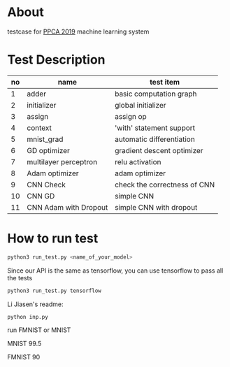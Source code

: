 # About
testcase for [PPCA 2019](https://acm.sjtu.edu.cn/wiki/PPCA_2019) machine learning system

# Test Description
| no |    name     | test item |
|----| ----------- | --- |
| 1  | adder       | basic computation graph |
| 2  | initializer | global initializer |
| 3  | assign      | assign op |
| 4  | context     | 'with' statement support |
| 5  | mnist_grad    | automatic differentiation |
| 6  | GD optimizer   | gradient descent optimizer |
| 7  | multilayer perceptron | relu activation |
| 8  | Adam optimizer       | adam optimizer |
| 9  | CNN Check       | check the correctness of CNN |
| 10 | CNN GD       | simple CNN |
| 11 | CNN Adam with Dropout | simple CNN with dropout |

# How to run test
```bash
python3 run_test.py <name_of_your_model>
```

Since our API is the same as tensorflow, you can use tensorflow to pass all the tests
```bash
python3 run_test.py tensorflow
```




Li Jiasen's readme:

```bash
python inp.py
```

run FMNIST or MNIST

MNIST 99.5

FMNIST 90
